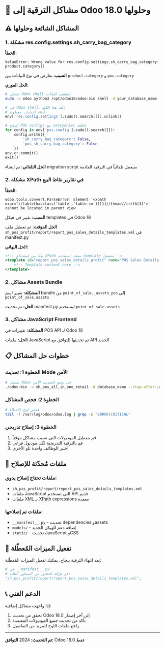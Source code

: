 # 🚨 مشاكل الترقية إلى Odoo 18.0 وحلولها

## ⚠️ المشاكل الشائعة وحلولها

### 1. مشكلة res.config.settings.sh_carry_bag_category

**الخطأ:**
```
ValueError: Wrong value for res.config.settings.sh_carry_bag_category: product.category()
```

**السبب:** تعارض في نوع البيانات بين `product.category` و `pos.category`

**الحل الفوري:**
```bash
# تشغيل Odoo shell لتنظيف البيانات
sudo -u odoo python3 /opt/odoo18/odoo-bin shell -d your_database_name -c /etc/odoo18.conf
```

```python
# في Odoo shell، نفّذ هذا الكود:
# إزالة إعدادات معطوبة
env['res.config.settings'].sudo().search([]).unlink()

# إصلاح POS configs مع categories خاطئة  
for config in env['pos.config'].sudo().search([]):
    config.write({
        'sh_carry_bag_category': False,
        'pos_sh_carry_bag_category': False
    })
env.cr.commit()
exit()
```

**الحل التلقائي:** تم إنشاء migration script سيعمل تلقائياً في الترقية القادمة

### 2. مشكلة XPath في تقارير نقاط البيع

**الخطأ:**
```
odoo.tools.convert.ParseError: Element '<xpath expr="//table[hasclass('table','table-sm')][1]//thead//tr/th[3]">' cannot be located in parent view
```

**السبب:** تغيير في هيكل templates في Odoo 18

**الحل المؤقت:** 
تم تعطيل ملف `sh_pos_profit/report/report_pos_sales_details_templates.xml` في manifest.py

**الحل النهائي:**
```xml
<!-- بدلاً من استخدام XPath معقد، استخدم template منفصل -->
<template id="report_pos_sales_details_profit" name="POS Sales Details with Profit">
    <!-- Template content here -->
</template>
```

### 2. مشاكل Assets Bundle

**المشكلة:** تغيير اسم bundle من `point_of_sale._assets_pos` إلى `point_of_sale.assets`

**الحل:** تم تحديث manifest.py ليستخدم `point_of_sale.assets`

### 3. مشاكل JavaScript Frontend

**المشكلة:** تغييرات في POS API لـ Odoo 18

**الحل:** ملفات JavaScript تم تحديثها للتوافق مع API الجديد

## 📋 خطوات حل المشاكل

### الخطوة 1: تحديث Mode الآمن
```bash
# تشغيل Odoo في وضع التحديث الآمن
./odoo-bin -u sh_pos_all_in_one_retail -d database_name --stop-after-init
```

### الخطوة 2: فحص المشاكل
```bash
# فحص لوج الأخطاء
tail -f /var/log/odoo/odoo.log | grep -E "ERROR|CRITICAL"
```

### الخطوة 3: إصلاح تدريجي
1. قم بتعطيل الموديولات التي تسبب مشاكل مؤقتاً
2. قم بالترقية التدريجية لكل موديول فرعي
3. اختبر الوظائف واحدة تلو الأخرى

## 🔧 ملفات مُحدّثة للإصلاح

### ملفات تحتاج إصلاح يدوي:
- `sh_pos_profit/report/report_pos_sales_details_templates.xml`
- ملفات JavaScript التي تستخدم API قديم
- ملفات XML بـ XPath expressions معقدة

### ملفات تم إصلاحها:
- `__manifest__.py` - تحديث dependencies وassets
- `models/` - إضافة دعم للهيكل الجديد
- `static/` - تحديث JavaScript وCSS

## 🚀 تفعيل الميزات المُعطّلة

بعد انتهاء الترقية بنجاح، يمكنك تفعيل الميزات المُعطّلة:

```python
# في __manifest__.py
# قم بإزالة التعليق من السطور التالية:
"sh_pos_profit/report/report_pos_sales_details_templates.xml",
```

## 📞 الدعم الفني

إذا واجهت مشاكل إضافية:
1. تحقق من تحديث Odoo إلى آخر إصدار 18.0
2. تأكد من تحديث جميع الموديولات المعتمدة
3. راجع ملفات اللوج للمزيد من التفاصيل

---
**تم التحديث:** 2024
**التوافق:** Odoo 18.0 فقط